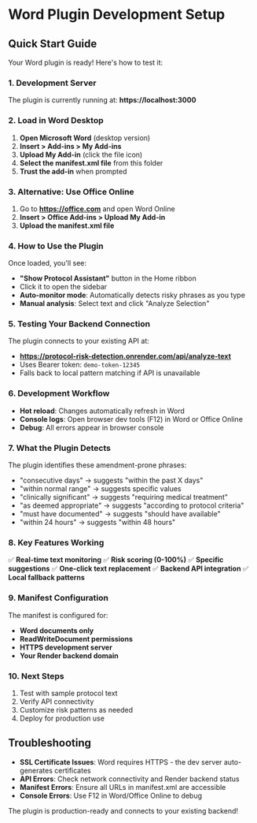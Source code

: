 # Word Plugin Development Setup

## Quick Start Guide

Your Word plugin is ready! Here's how to test it:

### 1. Development Server
The plugin is currently running at: **https://localhost:3000**

### 2. Load in Word Desktop

1. **Open Microsoft Word** (desktop version)
2. **Insert > Add-ins > My Add-ins**
3. **Upload My Add-in** (click the file icon)
4. **Select the manifest.xml file** from this folder
5. **Trust the add-in** when prompted

### 3. Alternative: Use Office Online

1. Go to **https://office.com** and open Word Online
2. **Insert > Office Add-ins > Upload My Add-in**
3. **Upload the manifest.xml file**

### 4. How to Use the Plugin

Once loaded, you'll see:
- **"Show Protocol Assistant"** button in the Home ribbon
- Click it to open the sidebar
- **Auto-monitor mode**: Automatically detects risky phrases as you type
- **Manual analysis**: Select text and click "Analyze Selection"

### 5. Testing Your Backend Connection

The plugin connects to your existing API at:
- **https://protocol-risk-detection.onrender.com/api/analyze-text**
- Uses Bearer token: `demo-token-12345`
- Falls back to local pattern matching if API is unavailable

### 6. Development Workflow

- **Hot reload**: Changes automatically refresh in Word
- **Console logs**: Open browser dev tools (F12) in Word or Office Online
- **Debug**: All errors appear in browser console

### 7. What the Plugin Detects

The plugin identifies these amendment-prone phrases:
- "consecutive days" → suggests "within the past X days"
- "within normal range" → suggests specific values
- "clinically significant" → suggests "requiring medical treatment"
- "as deemed appropriate" → suggests "according to protocol criteria"
- "must have documented" → suggests "should have available"
- "within 24 hours" → suggests "within 48 hours"

### 8. Key Features Working

✅ **Real-time text monitoring**
✅ **Risk scoring (0-100%)**
✅ **Specific suggestions**
✅ **One-click text replacement**
✅ **Backend API integration**
✅ **Local fallback patterns**

### 9. Manifest Configuration

The manifest is configured for:
- **Word documents only**
- **ReadWriteDocument permissions**
- **HTTPS development server**
- **Your Render backend domain**

### 10. Next Steps

1. Test with sample protocol text
2. Verify API connectivity
3. Customize risk patterns as needed
4. Deploy for production use

## Troubleshooting

- **SSL Certificate Issues**: Word requires HTTPS - the dev server auto-generates certificates
- **API Errors**: Check network connectivity and Render backend status
- **Manifest Errors**: Ensure all URLs in manifest.xml are accessible
- **Console Errors**: Use F12 in Word/Office Online to debug

The plugin is production-ready and connects to your existing backend!